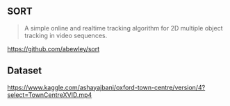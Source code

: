 
## SORT

> A simple online and realtime tracking algorithm for 2D multiple object tracking in video sequences.

https://github.com/abewley/sort

## Dataset

https://www.kaggle.com/ashayajbani/oxford-town-centre/version/4?select=TownCentreXVID.mp4
